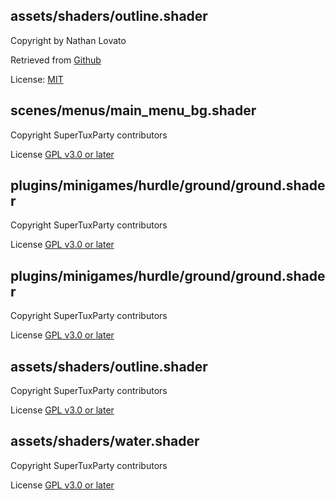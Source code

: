 ## assets/shaders/outline.shader
Copyright by Nathan Lovato

Retrieved from [Github](https://github.com/GDquest/Godot-engine-tutorial-demos/blob/fce6be9/2018/09-20-shaders/shaders/)

License: [MIT](https://github.com/GDQuest/godot-demos/blob/master/LICENSE)

## scenes/menus/main_menu_bg.shader 

Copyright SuperTuxParty contributors

License [GPL v3.0 or later](http://www.gnu.org/licenses/gpl-3.0.txt)

## plugins/minigames/hurdle/ground/ground.shader

Copyright SuperTuxParty contributors

License [GPL v3.0 or later](http://www.gnu.org/licenses/gpl-3.0.txt)

## plugins/minigames/hurdle/ground/ground.shader 

Copyright SuperTuxParty contributors

License [GPL v3.0 or later](http://www.gnu.org/licenses/gpl-3.0.txt)

## assets/shaders/outline.shader 

Copyright SuperTuxParty contributors

License [GPL v3.0 or later](http://www.gnu.org/licenses/gpl-3.0.txt)

## assets/shaders/water.shader
Copyright SuperTuxParty contributors

License [GPL v3.0 or later](http://www.gnu.org/licenses/gpl-3.0.txt)